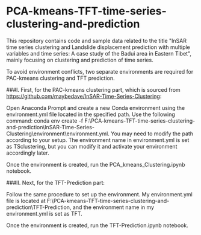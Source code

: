 # PCA-kmeans-TFT-time-series-clustering-and-prediction
This repository contains code and sample data related to the title "InSAR time series clustering and Landslide displacement prediction with multiple variables and time series: A case study of the Badui area in Eastern Tibet", mainly focusing on clustering and prediction of time series.

To avoid environment conflicts, two separate environments are required for PAC-kmeans clustering and TFT prediction.

###I. First, for the PAC-kmeans clustering part, which is sourced from https://github.com/maybedave/InSAR-Time-Series-Clustering:

Open Anaconda Prompt and create a new Conda environment using the environment.yml file located in the specified path. Use the following command: conda env create -f F:\PCA-kmeans-TFT-time-series-clustering-and-prediction\InSAR-Time-Series-Clustering\environment\environment.yml. You may need to modify the path according to your setup. The environment name in environment.yml is set as TSclustering, but you can modify it and activate your environment accordingly later.

Once the environment is created, run the PCA_kmeans_Clustering.ipynb notebook.

###II. Next, for the TFT-Prediction part:

Follow the same procedure to set up the environment. My environment.yml file is located at F:\PCA-kmeans-TFT-time-series-clustering-and-prediction\TFT-Prediction, and the environment name in my environment.yml is set as TFT.

Once the environment is created, run the TFT-Prediction.ipynb notebook.
